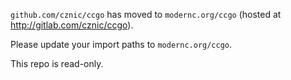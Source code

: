 `github.com/cznic/ccgo` has moved to `modernc.org/ccgo` (hosted at http://gitlab.com/cznic/ccgo).

Please update your import paths to `modernc.org/ccgo`.

This repo is read-only.
